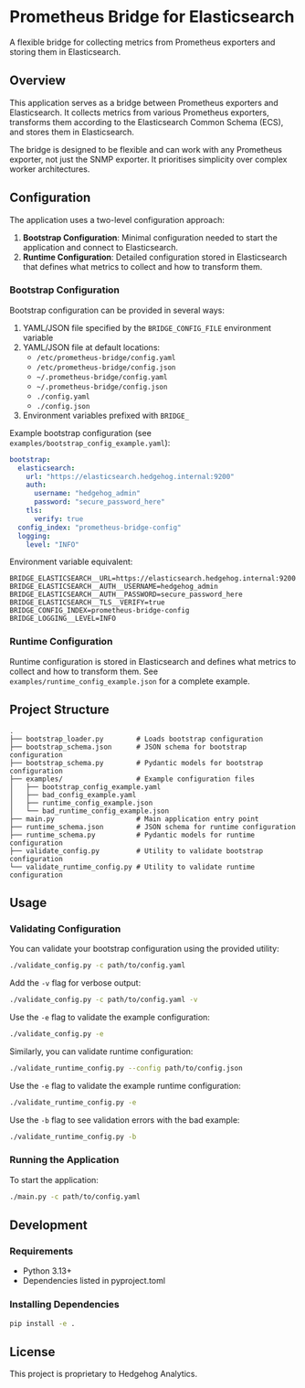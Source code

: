 # Prometheus Bridge for Elasticsearch

A flexible bridge for collecting metrics from Prometheus exporters and storing them in Elasticsearch.

## Overview

This application serves as a bridge between Prometheus exporters and Elasticsearch. It collects metrics from various Prometheus exporters, transforms them according to the Elasticsearch Common Schema (ECS), and stores them in Elasticsearch.

The bridge is designed to be flexible and can work with any Prometheus exporter, not just the SNMP exporter. It prioritises simplicity over complex worker architectures.

## Configuration

The application uses a two-level configuration approach:

1. **Bootstrap Configuration**: Minimal configuration needed to start the application and connect to Elasticsearch.
2. **Runtime Configuration**: Detailed configuration stored in Elasticsearch that defines what metrics to collect and how to transform them.

### Bootstrap Configuration

Bootstrap configuration can be provided in several ways:

1. YAML/JSON file specified by the `BRIDGE_CONFIG_FILE` environment variable
2. YAML/JSON file at default locations:
   - `/etc/prometheus-bridge/config.yaml`
   - `/etc/prometheus-bridge/config.json`
   - `~/.prometheus-bridge/config.yaml`
   - `~/.prometheus-bridge/config.json`
   - `./config.yaml`
   - `./config.json`
3. Environment variables prefixed with `BRIDGE_`

Example bootstrap configuration (see `examples/bootstrap_config_example.yaml`):

```yaml
bootstrap:
  elasticsearch:
    url: "https://elasticsearch.hedgehog.internal:9200"
    auth:
      username: "hedgehog_admin"
      password: "secure_password_here"
    tls:
      verify: true
  config_index: "prometheus-bridge-config"
  logging:
    level: "INFO"
```

Environment variable equivalent:

```
BRIDGE_ELASTICSEARCH__URL=https://elasticsearch.hedgehog.internal:9200
BRIDGE_ELASTICSEARCH__AUTH__USERNAME=hedgehog_admin
BRIDGE_ELASTICSEARCH__AUTH__PASSWORD=secure_password_here
BRIDGE_ELASTICSEARCH__TLS__VERIFY=true
BRIDGE_CONFIG_INDEX=prometheus-bridge-config
BRIDGE_LOGGING__LEVEL=INFO
```

### Runtime Configuration

Runtime configuration is stored in Elasticsearch and defines what metrics to collect and how to transform them. See `examples/runtime_config_example.json` for a complete example.

## Project Structure

```
.
├── bootstrap_loader.py        # Loads bootstrap configuration
├── bootstrap_schema.json      # JSON schema for bootstrap configuration
├── bootstrap_schema.py        # Pydantic models for bootstrap configuration
├── examples/                  # Example configuration files
│   ├── bootstrap_config_example.yaml
│   ├── bad_config_example.yaml
│   ├── runtime_config_example.json
│   └── bad_runtime_config_example.json
├── main.py                    # Main application entry point
├── runtime_schema.json        # JSON schema for runtime configuration
├── runtime_schema.py          # Pydantic models for runtime configuration
├── validate_config.py         # Utility to validate bootstrap configuration
└── validate_runtime_config.py # Utility to validate runtime configuration
```

## Usage

### Validating Configuration

You can validate your bootstrap configuration using the provided utility:

```bash
./validate_config.py -c path/to/config.yaml
```

Add the `-v` flag for verbose output:

```bash
./validate_config.py -c path/to/config.yaml -v
```

Use the `-e` flag to validate the example configuration:

```bash
./validate_config.py -e
```

Similarly, you can validate runtime configuration:

```bash
./validate_runtime_config.py --config path/to/config.json
```

Use the `-e` flag to validate the example runtime configuration:

```bash
./validate_runtime_config.py -e
```

Use the `-b` flag to see validation errors with the bad example:

```bash
./validate_runtime_config.py -b
```

### Running the Application

To start the application:

```bash
./main.py -c path/to/config.yaml
```

## Development

### Requirements

- Python 3.13+
- Dependencies listed in pyproject.toml

### Installing Dependencies

```bash
pip install -e .
```

## License

This project is proprietary to Hedgehog Analytics.
